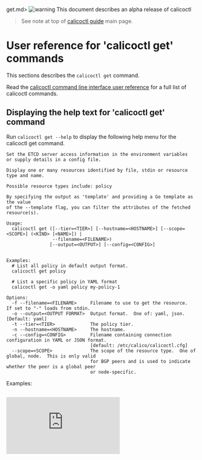 get.md> ![warning](images/warning.png) This document describes an alpha release of calicoctl
>
> See note at top of [calicoctl guide](../calicoctl.md) main page.

# User reference for 'calicoctl get' commands

This sections describes the `calicoctl get` command.

Read the [calicoctl command line interface user reference](../calicoctl.md) 
for a full list of calicoctl commands.

## Displaying the help text for 'calicoctl get' command

Run `calicoctl get --help` to display the following help menu for the 
calicoctl get command.

```
Set the ETCD server access information in the environment variables
or supply details in a config file.

Display one or many resources identified by file, stdin or resource type and name.

Possible resource types include: policy

By specifying the output as 'template' and providing a Go template as the value
of the --template flag, you can filter the attributes of the fetched resource(s).

Usage:
  calicoctl get ([--tier=<TIER>] [--hostname=<HOSTNAME>] [--scope=<SCOPE>] (<KIND> [<NAME>]) |
                 --filename=<FILENAME>)
                [--output=<OUTPUT>] [--config=<CONFIG>]


Examples:
  # List all policy in default output format.
  calicoctl get policy

  # List a specific policy in YAML format
  calicoctl get -o yaml policy my-policy-1

Options:
  -f --filename=<FILENAME>     Filename to use to get the resource.  If set to "-" loads from stdin.
  -o --output=<OUTPUT FORMAT>  Output format.  One of: yaml, json.  [Default: yaml]
  -t --tier=<TIER>             The policy tier.
  -n --hostname=<HOSTNAME>     The hostname.
  -c --config=<CONFIG>         Filename containing connection configuration in YAML or JSON format.
                               [default: /etc/calico/calicoctl.cfg]
  --scope=<SCOPE>              The scope of the resource type.  One of global, node.  This is only valid
                               for BGP peers and is used to indicate whether the peer is a global peer
                               or node-specific.
```

Examples:

```

```
[![Analytics](https://calico-ga-beacon.appspot.com/UA-52125893-3/calicoctl/docs/calicoctl/get.md?pixel)](https://github.com/igrigorik/ga-beacon)
